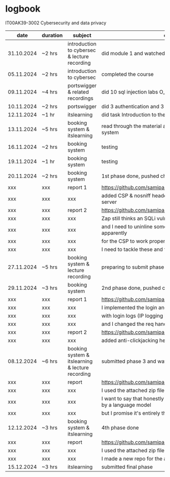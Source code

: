 # logbook
IT00AK39-3002 Cybersecurity and data privacy

| date | duration | subject | output |
| --- | --- | --- | --- |
| 31.10.2024 | ~2 hrs | introduction to cybersec & lecture recording | did module 1 and watched recording |
| 05.11.2024 | ~2 hrs | introduction to cybersec | completed the course |
| 09.11.2024 | ~4 hrs | portswigger & related recordings | did 10 sql injection labs O_O and watched recordings |
| 10.11.2024 | ~2 hrs | portswigger | did 3 authentication and 3 access control labs |
| 12.11.2024 | ~1 hr | itslearning | did task Introduction to the portswigger environment |
| 13.11.2024 | ~5 hrs | booking system & itslearning | read through the material and almost finished the booking system |
| 16.11.2024 | ~2 hrs | booking system | testing |
| 19.11.2024 | ~1 hr | booking system | testing |
| 20.11.2024 | ~2 hrs | booking system | 1st phase done, pushed changes |
| xxx | xxx | report 1 | https://github.com/samipaa/booking/blob/main/report1.md |
| xxx | xxx | xxx | added CSP & nosniff headers and implemented Zod on the server |
| xxx | xxx | report 2 | https://github.com/samipaa/booking/blob/main/report2.md |
| xxx | xxx | xxx | Zap still thinks an SQLi vulnerability is present |
| xxx | xxx | xxx | and I need to uninline some parts of the register page apparently |
| xxx | xxx | xxx | for the CSP to work properly. |
| xxx | xxx | xxx | I need to tackle these and the others later on |
| 27.11.2024 | ~5 hrs | booking system & lecture recording | preparing to submit phase 2 and watched recordings |
| 29.11.2024 | ~3 hrs | booking system | 2nd phase done, pushed changes |
| xxx | xxx | report 1 | https://github.com/samipaa/booking/blob/main/report3.md |
| xxx | xxx | xxx | I implemented the login and index pages |
| xxx | xxx | xxx | with login logs (IP logging is left out for now) |
| xxx | xxx | xxx | and I changed the req handling code a bit |
| xxx | xxx | report 2 | https://github.com/samipaa/booking/blob/main/report4.md |
| xxx | xxx | xxx | added anti-clickjacking header |
| 08.12.2024 | ~6 hrs | booking system & itslearning & lecture recording | submitted phase 3 and watched recordings afterwards |
| xxx | xxx | report | https://github.com/samipaa/booking/blob/main/report.md |
| xxx | xxx | xxx | I used the attached zip file. |
| xxx | xxx | xxx | I want to say that honestly the report looks like it's written by a language model |
| xxx | xxx | xxx | but I promise it's entirely thought of and written by me :D |
| 12.12.2024 | ~3 hrs | booking system & itslearning | 4th phase done |
| xxx | xxx | report | https://github.com/samipaa/booking2/blob/main/report.md |
| xxx | xxx | xxx | I used the attached zip file |
| xxx | xxx | xxx | I made a new repo for the assignment |
| 15.12.2024 | ~3 hrs | itslearning | submitted final phase |

